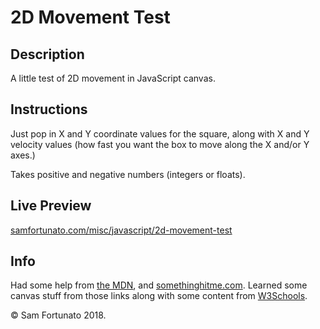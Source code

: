 # 2D Movement Test

## Description

A little test of 2D movement in JavaScript canvas.

## Instructions

Just pop in X and Y coordinate values for the square, along with X and Y velocity values (how fast you want the box to move along the X and/or Y axes.)

Takes positive and negative numbers (integers or floats).

## Live Preview

[samfortunato.com/misc/javascript/2d-movement-test](http://samfortunato.com/misc/javascript/2d-movement-test/)

## Info

Had some help from [the MDN](https://developer.mozilla.org/en-US/docs/Games/Tutorials/2D_Breakout_game_pure_JavaScript), and [somethinghitme.com](http://www.somethinghitme.com/2013/01/09/creating-a-canvas-platformer-tutorial-part-one/). Learned some canvas stuff from those links along with some content from [W3Schools](https://www.w3schools.com/graphics/canvas_intro.asp).

&copy; Sam Fortunato 2018.